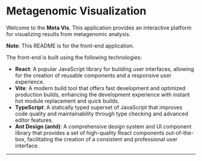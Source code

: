 # Metagenomic Visualization 

Welcome to the **Meta Vis**. This application provides an interactive platform for visualizing results from metagenomic analysis.

**Note**: This README is for the front-end application.

The front-end is built using the following technologies:

- **React**: A popular JavaScript library for building user interfaces, allowing for the creation of reusable components and a responsive user experience.
- **Vite**: A modern build tool that offers fast development and optimized production builds, enhancing the development experience with instant hot module replacement and quick builds.
- **TypeScript**: A statically typed superset of JavaScript that improves code quality and maintainability through type checking and advanced editor features.
- **Ant Design (antd)**: A comprehensive design system and UI component library that provides a set of high-quality React components out-of-the-box, facilitating the creation of a consistent and professional user interface.

---